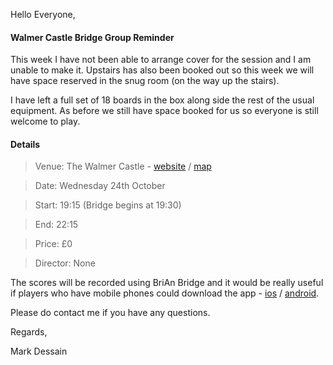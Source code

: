 Hello Everyone,

####  Walmer Castle Bridge Group Reminder

This week I have not been able to arrange cover for the session and I am unable to make it. Upstairs has also been booked out so this week we will have space reserved in the snug room (on the way up the stairs).

I have left a full set of 18 boards in the box along side the rest of the usual equipment. As before we still have space booked for us so everyone is still welcome to play.

#### Details

> Venue: The Walmer Castle - [website](https://www.walmercastlenottinghill.co.uk/) / [map](https://goo.gl/maps/QcMgQpUAovE2)

> Date: Wednesday 24th October

> Start: 19:15 (Bridge begins at 19:30)

> End: 22:15

> Price: &pound;0

> Director: None

The scores will be recorded using BriAn Bridge and it would be really useful if players who have mobile phones could download the app - [ios](https://itunes.apple.com/gb/app/free-brian-bridge-client/id576769349?mt=8) / [android](https://play.google.com/store/apps/details?id=freebrian.com&hl=en_GB).

Please do contact me if you have any questions.

Regards,

Mark Dessain
